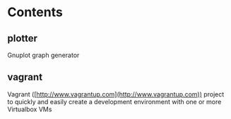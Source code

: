 # Contents

## plotter
Gnuplot graph generator

## vagrant
Vagrant ([http://www.vagrantup.com](http://www.vagrantup.com)) project to quickly and easily create a development environment with one or more Virtualbox VMs 
